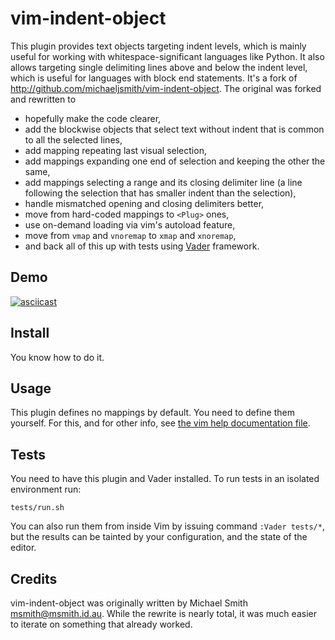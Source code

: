 # vim-indent-object

This plugin provides text objects targeting indent levels, which is mainly
useful for working with whitespace-significant languages like Python. It also
allows targeting single delimiting lines above and below the indent level, which
is useful for languages with block end statements. It's a fork of
<http://github.com/michaeljsmith/vim-indent-object>. The original was forked
and rewritten to

  - hopefully make the code clearer,
  - add the blockwise objects that select text without indent that is common to
    all the selected lines,
  - add mapping repeating last visual selection,
  - add mappings expanding one end of selection and keeping the other the same,
  - add mappings selecting a range and its closing delimiter line (a line
    following the selection that has smaller indent than the selection),
  - handle mismatched opening and closing delimiters better,
  - move from hard-coded mappings to `<Plug>` ones,
  - use on-demand loading via vim's autoload feature,
  - move from `vmap` and `vnoremap` to `xmap` and `xnoremap`,
  - and back all of this up with tests using
    [Vader](https://github.com/junegunn/vader.vim) framework.

## Demo

[![asciicast](https://asciinema.org/a/465213.svg)](https://asciinema.org/a/465213?autoplay=1)

## Install

You know how to do it.

## Usage

This plugin defines no mappings by default. You need to define them yourself.
For this, and for other info, see [the vim help documentation
file](doc/indent-object.txt).

## Tests

You need to have this plugin and Vader installed. To run tests in an isolated
environment run:

    tests/run.sh

You can also run them from inside Vim by issuing command `:Vader tests/*`, but
the results can be tainted by your configuration, and the state of the editor.

## Credits

vim-indent-object was originally written by Michael Smith
<msmith@msmith.id.au>. While the rewrite is nearly total, it was much easier to
iterate on something that already worked.
